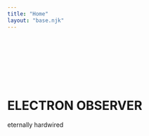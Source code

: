```yaml
---
title: "Home"
layout: "base.njk"
---
```

<script defer src="/scripts/splash.js"></script>
<div style="padding-top: 100px; padding-bottom: 100px">
<div class="atom">
    <div class="nucleus"></div>
    <div class="orbit">
        <div class="path">
            <div class="electron"></div>
            <div class="electron"></div>
            <div class="electron"></div>
            <div class="electron"></div>
        </div>
    </div>
    <div class="orbit">
        <div class="path">
            <div class="electron"></div>
            <div class="electron"></div>
            <div class="electron"></div>
            <div class="electron"></div>
            <div class="electron"></div>
            <div class="electron"></div>
            <div class="electron"></div>
            <div class="electron"></div>
        </div>
    </div>
    <div class="orbit">
        <div class="path">
            <div class="electron"></div>
            <div class="electron"></div>
        </div>
    </div>
</div>

<div class="greetings">
    <div class="typewriter">
        <h1>ELECTRON OBSERVER</h1>
    </div>
    <p class="fade" id="splash-text">eternally hardwired</p>
</div>
</div>